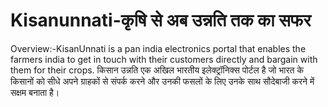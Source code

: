 # Kisanunnati-कृषि से अब उन्नति तक का सफर
Overview:-KisanUnnati is a pan india electronics portal that enables the farmers india to get in touch with their customers directly and bargain with them for their crops.
          किसान उन्नति एक अखिल भारतीय इलेक्ट्रॉनिक्स पोर्टल है जो भारत के किसानों को सीधे अपने ग्राहकों से संपर्क करने और उनकी फसलों के लिए उनके साथ सौदेबाजी करने में सक्षम बनाता है।

